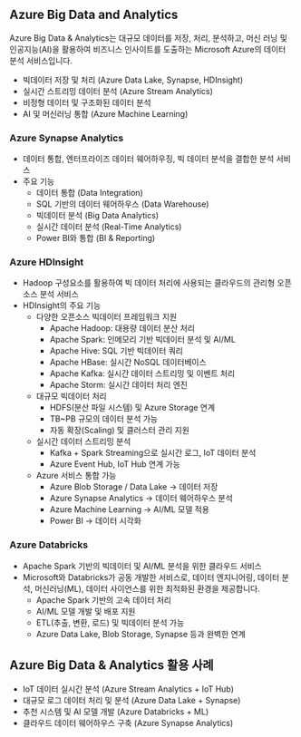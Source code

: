 ## Azure Big Data and Analytics
Azure Big Data & Analytics는 대규모 데이터를 저장, 처리, 분석하고, 머신 러닝 및 인공지능(AI)을 활용하여 비즈니스 인사이트를 도출하는 Microsoft Azure의 데이터 분석 서비스입니다.

- 빅데이터 저장 및 처리 (Azure Data Lake, Synapse, HDInsight)
- 실시간 스트리밍 데이터 분석 (Azure Stream Analytics)
- 비정형 데이터 및 구조화된 데이터 분석
- AI 및 머신러닝 통합 (Azure Machine Learning)

### Azure Synapse Analytics
- 데이터 통합, 엔터프라이즈 데이터 웨어하우징, 빅 데이터 분석을 결합한 분석 서비스
- 주요 기능
  - 데이터 통합 (Data Integration)
  - SQL 기반의 데이터 웨어하우스 (Data Warehouse)
  - 빅데이터 분석 (Big Data Analytics)
  - 실시간 데이터 분석 (Real-Time Analytics)
  - Power BI와 통합 (BI & Reporting)

### Azure HDInsight
- Hadoop 구성요소를 활용하여 빅 데이터 처리에 사용되는 클라우드의 관리형 오픈소스 분석 서비스
- HDInsight의 주요 기능
  - 다양한 오픈소스 빅데이터 프레임워크 지원
    - Apache Hadoop: 대용량 데이터 분산 처리
    - Apache Spark: 인메모리 기반 빅데이터 분석 및 AI/ML
    - Apache Hive: SQL 기반 빅데이터 쿼리
    - Apache HBase: 실시간 NoSQL 데이터베이스
    - Apache Kafka: 실시간 데이터 스트리밍 및 이벤트 처리
    - Apache Storm: 실시간 데이터 처리 엔진
  - 대규모 빅데이터 처리
    - HDFS(분산 파일 시스템) 및 Azure Storage 연계
    - TB~PB 규모의 데이터 분석 가능
    - 자동 확장(Scaling) 및 클러스터 관리 지원
  - 실시간 데이터 스트리밍 분석
    - Kafka + Spark Streaming으로 실시간 로그, IoT 데이터 분석
    - Azure Event Hub, IoT Hub 연계 가능
  - Azure 서비스 통합 가능
    - Azure Blob Storage / Data Lake → 데이터 저장
    - Azure Synapse Analytics → 데이터 웨어하우스 분석
    - Azure Machine Learning → AI/ML 모델 적용
    - Power BI → 데이터 시각화

### Azure Databricks
- Apache Spark 기반의 빅데이터 및 AI/ML 분석을 위한 클라우드 서비스
- Microsoft와 Databricks가 공동 개발한 서비스로, 데이터 엔지니어링, 데이터 분석, 머신러닝(ML), 데이터 사이언스를 위한 최적화된 환경을 제공합니다.
  - Apache Spark 기반의 고속 데이터 처리
  - AI/ML 모델 개발 및 배포 지원
  - ETL(추출, 변환, 로드) 및 빅데이터 분석 가능
  - Azure Data Lake, Blob Storage, Synapse 등과 완벽한 연계

## Azure Big Data & Analytics 활용 사례
- IoT 데이터 실시간 분석 (Azure Stream Analytics + IoT Hub)
- 대규모 로그 데이터 처리 및 분석 (Azure Data Lake + Synapse)
- 추천 시스템 및 AI 모델 개발 (Azure Databricks + ML)
- 클라우드 데이터 웨어하우스 구축 (Azure Synapse Analytics)